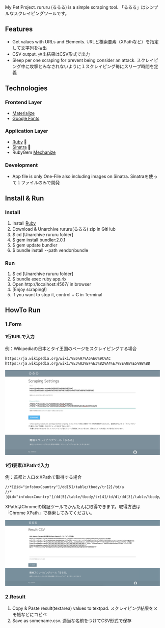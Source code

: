 My Pet Project. rururu (るるる) is a simple scraping tool.
「るるる」はシンプルなスクレイピングツールです。

## Features
- Get values with URLs and Elements. URLと検索要素（XPathなど）を指定して文字列を抽出
- CSV output. 抽出結果はCSV形式で出力
- Sleep per one scraping for prevent being consider an attack. スクレイピング中に攻撃とみなされないように１スクレイピング毎にスリープ時間を定義

## Technologies
### Frontend Layer
- [Materialize](https://materializecss.com/)
- [Google Fonts](https://fonts.google.com/)

### Application Layer
- [Ruby](https://www.ruby-lang.org/en/) 💎
- [Sinatra](http://sinatrarb.com/) 🎩
- RubyGem [Mechanize](https://github.com/sparklemotion/mechanize)

### Development
- App file is only One-File also including images on Sinatra. Sinatraを使って１ファイルのみで開発

## Install & Run
### Install
1. Install [Ruby](https://www.ruby-lang.org/ja/downloads/)
2. Download & Unarchive rururu(るるる) zip in GitHub
3. $ cd [Unarchive rururu folder]
4. $ gem install bundler:2.0.1
5. $ gem update bundler
6. $ bundle install --path vendor/bundle

### Run
1. $ cd [Unarchive rururu folder]
2. $ bundle exec ruby app.rb
3. Open http://localhost:4567/ in browser
4. [Enjoy scraping!]
5. If you want to stop it, control + C in Terminal

## HowTo Run
### 1.Form
#### 1行1URLで入力
例：Wikipediaの日本とタイ王国のページをスクレイピングする場合
```
https://ja.wikipedia.org/wiki/%E6%97%A5%E6%9C%AC
https://ja.wikipedia.org/wiki/%E3%82%BF%E3%82%A4%E7%8E%8B%E5%9B%BD
```

![Scraping Form](https://raw.githubusercontent.com/256hax/rururu/master/docs/screenshot/scraping-form.png)

#### 1行1要素/XPathで入力
例：首都と人口をXPathで取得する場合
```
//*[@id="infoboxCountry"]/dd[5]/table/tbody/tr[2]/td/a
//*[@id="infoboxCountry"]/dd[5]/table/tbody/tr[4]/td/dl/dd[3]/table/tbody/tr[1]/td/a[1]
```

XPathはChromeの検証ツールでかんたんに取得できます。取得方法は「Chrome XPath」で検索してみてください。

![Result CSV](https://raw.githubusercontent.com/256hax/rururu/master/docs/screenshot/result-csv.png)

### 2.Result
1. Copy & Paste result(textarea) values to textpad. スクレイピング結果をメモ帳などにコピペ
2. Save as somename.csv. 適当な名前をつけてCSV形式で保存
